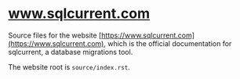 # www.sqlcurrent.com

Source files for the website [https://www.sqlcurrent.com](https://www.sqlcurrent.com), which is the official documentation for sqlcurrent, a database migrations tool.

The website root is `source/index.rst`.
